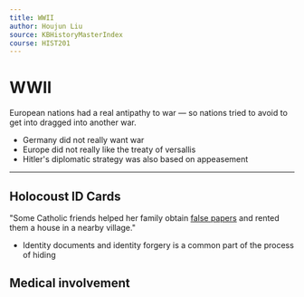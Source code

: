 ```yaml
---
title: WWII
author: Houjun Liu
source: KBHistoryMasterIndex
course: HIST201
---
```


# WWII
 European nations had a real antipathy to war — so nations tried to avoid to get into dragged into another war.
 
 - Germany did not really want war
 - Europe did not really like the treaty of versallis
 - Hitler's diplomatic strategy was also based on appeasement

*** 

## Holocoust ID Cards
"Some Catholic friends helped her family obtain [false papers](https://encyclopedia.ushmm.org/narrative/7723/en) and rented them a house in a nearby village."

- Identity documents and identity forgery is a common part of the process of hiding

## Medical involvement
